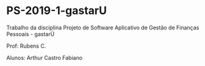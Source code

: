 # PS-2019-1-gastarU
Trabalho da disciplina Projeto de Software
Aplicativo de Gestão de Finanças Pessoais - gastarÜ 

Prof: Rubens C.

Alunos:
Arthur Castro
Fabiano
